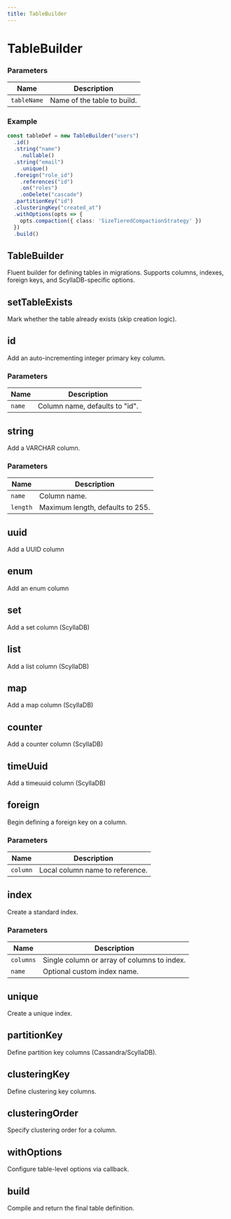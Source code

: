 ```yaml
---
title: TableBuilder
---
```


# TableBuilder





### Parameters

| Name | Description |
|------|-------------|
| `tableName` | Name of the table to build. |

### Example

```typescript
const tableDef = new TableBuilder("users")
  .id()
  .string("name")
    .nullable()
  .string("email")
    .unique()
  .foreign("role_id")
    .references("id")
    .on("roles")
    .onDelete("cascade")
  .partitionKey("id")
  .clusteringKey("created_at")
  .withOptions(opts => {
    opts.compaction({ class: 'SizeTieredCompactionStrategy' })
  })
  .build()
```




## TableBuilder


Fluent builder for defining tables in migrations.
Supports columns, indexes, foreign keys, and ScyllaDB-specific options.





## setTableExists


Mark whether the table already exists (skip creation logic).





## id


Add an auto-incrementing integer primary key column.


### Parameters

| Name | Description |
|------|-------------|
| `name` | Column name, defaults to &quot;id&quot;. |





## string


Add a VARCHAR column.


### Parameters

| Name | Description |
|------|-------------|
| `name` | Column name. |
| `length` | Maximum length, defaults to 255. |





## uuid


Add a UUID column





## enum


Add an enum column





## set


Add a set column (ScyllaDB)





## list


Add a list column (ScyllaDB)





## map


Add a map column (ScyllaDB)





## counter


Add a counter column (ScyllaDB)





## timeUuid


Add a timeuuid column (ScyllaDB)





## foreign


Begin defining a foreign key on a column.


### Parameters

| Name | Description |
|------|-------------|
| `column` | Local column name to reference. |





## index


Create a standard index.


### Parameters

| Name | Description |
|------|-------------|
| `columns` | Single column or array of columns to index. |
| `name` | Optional custom index name. |





## unique


Create a unique index.





## partitionKey


Define partition key columns (Cassandra/ScyllaDB).





## clusteringKey


Define clustering key columns.





## clusteringOrder


Specify clustering order for a column.





## withOptions


Configure table-level options via callback.





## build


Compile and return the final table definition.





